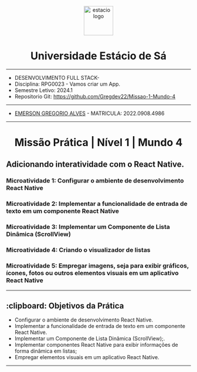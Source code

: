 <!-- PROJECT LOGO -->
<div align="center">
   <a href="https://github.com/othneildrew/Best-README-Template">
      <img src="https://logodownload.org/wp-content/uploads/2014/12/estacio-logo-1-2048x1641.png" alt="estacio logo" width="80"                  height="80">
   </a>
    <h1 align="center"> Universidade Estácio de Sá </h1>
     <hr>
</div> 

* DESENVOLVIMENTO FULL STACK- 
* Disciplina: RPG0023  - Vamos criar um App.
* Semestre Letivo: 2024.1
* Repositorio Git: https://github.com/Gregdev22/Missao-1-Mundo-4

<hr>

* [EMERSON GREGORIO ALVES](https://github.com/Gregdev22) - MATRICULA: 2022.0908.4986
<hr>
 <h1 align="center"> Missão Prática | Nível 1 | Mundo 4 </h1>
 <h2 align="left" > Adicionando interatividade com o React Native. </h2> 
 <h3>Microatividade 1: Configurar o ambiente de desenvolvimento React Native </h3>
 <h3>Microatividade 2: Implementar a funcionalidade de entrada de texto em um componente React Native</h3>
 <h3>Microatividade 3: Implementar um Componente de Lista Dinâmica (ScrollView)</h3>
 <h3>Microatividade 4: Criando o visualizador de listas </h3>
 <h3>Microatividade 5: Empregar imagens, seja para exibir gráficos, ícones, fotos ou outros elementos visuais em um aplicativo React Native </h3>
 <hr>

 <h2> :clipboard: Objetivos da Prática </h2>

* Configurar o ambiente de desenvolvimento React Native.
* Implementar a funcionalidade de entrada de texto em um componente
React Native.
* Implementar um Componente de Lista Dinâmica (ScrollView);.
* Implementar componentes React Native para exibir informações de forma
dinâmica em listas;
* Empregar elementos visuais em um aplicativo React Native.
<hr>
